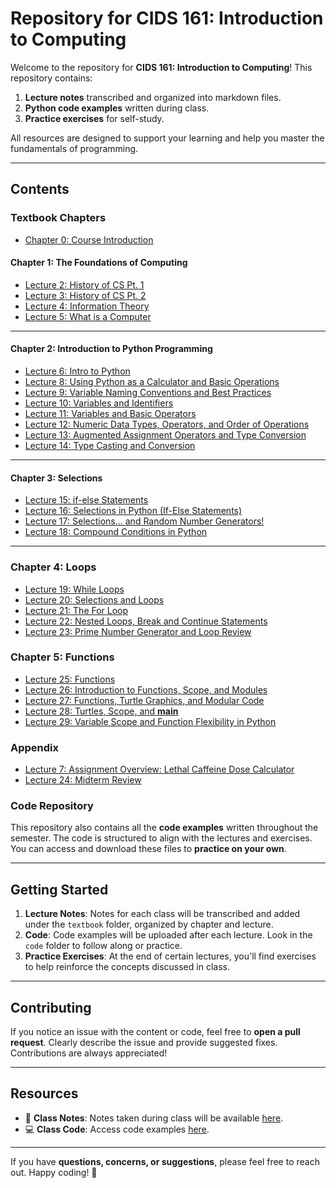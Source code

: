 # **Repository for CIDS 161: Introduction to Computing**  

Welcome to the repository for **CIDS 161: Introduction to Computing**! This repository contains:  

1. **Lecture notes** transcribed and organized into markdown files.  
2. **Python code examples** written during class.  
3. **Practice exercises** for self-study.  

All resources are designed to support your learning and help you master the fundamentals of programming.  

---

## **Contents**  

### **Textbook Chapters**  

- [Chapter 0: Course Introduction](textbook/ch0/lecture1.md)  
#### **Chapter 1: The Foundations of Computing**
- [Lecture 2: History of CS Pt. 1](textbook/ch1/lecture2.md)  
- [Lecture 3: History of CS Pt. 2](textbook/ch1/lecture3.md)
- [Lecture 4: Information Theory](textbook/ch1/lecture4.md)
- [Lecture 5: What is a Computer](textbook/ch1/lecture5.md)
---
#### **Chapter 2: Introduction to Python Programming**
- [Lecture 6: Intro to Python](textbook/ch2/lecture6.md)
- [Lecture 8: Using Python as a Calculator and Basic Operations](textbook/ch2/lecture8.md)
- [Lecture 9: Variable Naming Conventions and Best Practices](textbook/ch2/lecture9.md)
- [Lecture 10: Variables and Identifiers](textbook/ch2/lecture10.md)
- [Lecture 11: Variables and Basic Operators](textbook/ch2/lecture11.md)
- [Lecture 12: Numeric Data Types, Operators, and Order of Operations](textbook/ch2/lecture12.md)
- [Lecture 13: Augmented Assignment Operators and Type Conversion](textbook/ch2/lecture13.md)
- [Lecture 14: Type Casting and Conversion](textbook/ch2/lecture14.md)
---
#### **Chapter 3: Selections**
- [Lecture 15: if-else Statements](textbook/ch3/lecture15.md)
- [Lecture 16: Selections in Python (If-Else Statements)](textbook/ch3/lecture16.md)
- [Lecture 17: Selections... and Random Number Generators!](textbook/ch3/lecture17.md)
- [Lecture 18: Compound Conditions in Python](textbook/ch3/lecture18.md)
---
### **Chapter 4: Loops**
- [Lecture 19: While Loops](textbook/ch4/lecture19.md)
- [Lecture 20: Selections and Loops](textbook/ch4/lecture20.md)
- [Lecture 21: The For Loop](textbook/ch4/lecture21.md)
- [Lecture 22: Nested Loops, Break and Continue Statements](textbook/ch4/lecture22.md)
- [Lecture 23: Prime Number Generator and Loop Review](textbook/ch4/lecture23.md)

### **Chapter 5: Functions**
- [Lecture 25: Functions](textbook/ch5/lecture25.md)
- [Lecture 26: Introduction to Functions, Scope, and Modules](textbook/ch5/lecture26.md)
- [Lecture 27: Functions, Turtle Graphics, and Modular Code](textbook/ch5/lecture27.md)
- [Lecture 28: Turtles, Scope, and __main__](textbook/ch5/lecture28.md)
- [Lecture 29: Variable Scope and Function Flexibility in Python](textbook/ch5/lecture29.md)

### **Appendix**
- [Lecture 7: Assignment Overview: Lethal Caffeine Dose Calculator](textbook/appendix/lecture7.md)
- [Lecture 24: Midterm Review](textbook/appendix/lecture24.md)
### **Code Repository**  

This repository also contains all the **code examples** written throughout the semester. The code is structured to align with the lectures and exercises. You can access and download these files to **practice on your own**.  

---

## **Getting Started**  

1. **Lecture Notes**: Notes for each class will be transcribed and added under the `textbook` folder, organized by chapter and lecture.  
2. **Code**: Code examples will be uploaded after each lecture. Look in the `code` folder to follow along or practice.  
3. **Practice Exercises**: At the end of certain lectures, you'll find exercises to help reinforce the concepts discussed in class.  

---

## **Contributing**  

If you notice an issue with the content or code, feel free to **open a pull request**. Clearly describe the issue and provide suggested fixes. Contributions are always appreciated!  

---

## **Resources**  

- 📖 **Class Notes**: Notes taken during class will be available [here](textbook/ch1/lecture2.md).  
- 💻 **Class Code**: Access code examples [here](code/).  

---

If you have **questions, concerns, or suggestions**, please feel free to reach out. Happy coding! 🚀